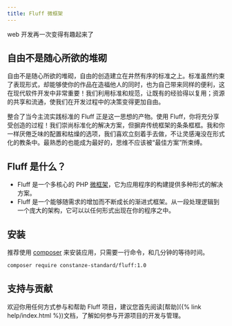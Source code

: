```yaml
---
title: Fluff 微框架
---
```


web 开发再一次变得有趣起来了

## 自由不是随心所欲的堆砌
自由不是随心所欲的堆砌，自由的创造建立在井然有序的标准之上。标准虽然约束了表现形式，却能够使你的作品在造福他人的同时，也为自己带来同样的便利，这在现代软件开发中非常重要！我们利用标准和规范，让既有的经验得以复用；资源的共享和流通，使我们在开发过程中的决策变得更加自由。

整合了当今主流实践标准的 Fluff 正是这一思想的产物。使用 Fluff，你将充分享受创造的过程！我们崇尚标准化的解决方案，但摒弃传统框架的条条框框。我和你一样厌倦乏味的配置和枯燥的选项，我们喜欢立刻着手去做，不让灵感淹没在形式化的教条中。最熟悉的也能成为最好的，思维不应该被“最佳方案”所束缚。

## Fluff 是什么？
- Fluff 是一个多核心的 PHP [微框架](https://en.wikipedia.org/wiki/Microframework)，它为应用程序的构建提供多种形式的解决方案。
- Fluff 是一个能够随需求的增加而不断成长的渐进式框架。从一段处理逻辑到一个庞大的架构，它可以以任何形式出现在你的程序之中。

## 安装
推荐使用 [composer](https://getcomposer.org/) 来安装应用，只需要一行命令，和几分钟的等待时间。
```sh
composer require constanze-standard/fluff:1.0
```

## 支持与贡献
欢迎你用任何方式参与和帮助 Fluff 项目，建议您首先阅读[帮助]({% link help/index.html %})文档，了解如何参与开源项目的开发与管理。
